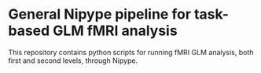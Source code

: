 # General Nipype pipeline for task-based GLM fMRI analysis
This repository contains python scripts for running fMRI GLM analysis, both first and second levels, through Nipype.
